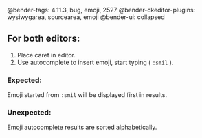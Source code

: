 @bender-tags: 4.11.3, bug, emoji, 2527
@bender-ckeditor-plugins: wysiwygarea, sourcearea, emoji
@bender-ui: collapsed

## For both editors:

1. Place caret in editor.
2. Use autocomplete to insert emoji, start typing ( `:smil` ).

### Expected:

Emoji started from `:smil` will be displayed first in results.

### Unexpected:

Emoji autocomplete results are sorted alphabetically.
